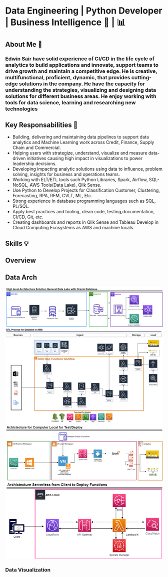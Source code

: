 # Data Engineering | Python Developer | Business Intelligence :rocket: | :bar_chart:

## About Me :raising_hand:
### Edwin Sair have solid experience of CI/CD in the life cycle of analytics to build applications and innovate,  support teams to drive growth and maintain a competitive edge. He is  creative, multifunctional, proficient, dynamic, that provides cutting-edge solutions in the company. He have the capacity for understanding the strategies, visualizing and designing data solutions for different business areas. He enjoy working with tools for data science, learning and researching new technologies

## Key Responsabilities :dart:
- Building, delivering and maintaining data pipelines to support data analytics and Machine Learning work across Credit, Finance, Supply Chain and Commercial.
- Helping users with strategize, understand, visualize and measure data-driven initiatives causing high impact in visualizations to power leadership decisions.
- Developing impacting analytic solutions using data to influence, problem solving, insights for business and operations teams.
- Working with ELT/ETL tools such Python Libraries, Spark, Airflow, SQL-NoSQL, AWS Tools(Data Lake), Qlik Sense.
- Use Python to Develop Projects for Classification Customer, Clustering, Forecasting, RPA, RFM,  CVLT,  ML, Etc.
- Strong experience in database programming languages such as SQL, PL/SQL.
- Apply best practices and tooling, clean code, testing,documentation, CI/CD, Git, etc.
- Creating dashboards and reports in Qlik Sense and Tableau
Develop in Cloud Computing Ecosystems as AWS and machine locals.

## Skills :bulb:



## Overview

## Data Arch
![Example1 dashboard image](ARCH_DMS_Aurora.png)
![Example2 dashboard image](ARCH_1_Demo_External_Data.png)
![Example3 dashboard image](ARCH_2_Local.png)
![Example4 dashboard image](ARCH_3_Serverless_Deploy_Functions.png)

### Data Visualization